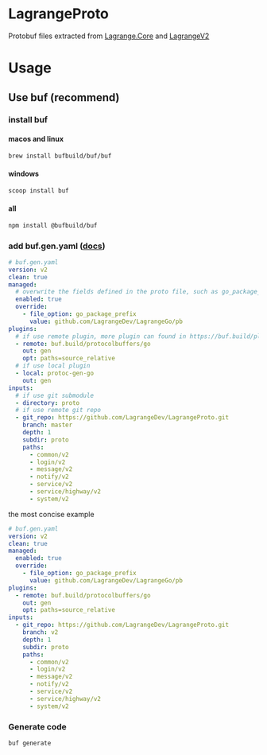 # LagrangeProto

Protobuf files extracted from [Lagrange.Core](https://github.com/LagrangeDev/Lagrange.Core) and [LagrangeV2](https://github.com/LagrangeDev/LagrangeV2)

# Usage

## Use buf (recommend)

### install buf

#### macos and linux
```bash
brew install bufbuild/buf/buf
```

#### windows
```bash
scoop install buf
```

#### all
```bash
npm install @bufbuild/buf
```

### add buf.gen.yaml ([docs](https://buf.build/docs/configuration/v2/buf-gen-yaml/))
```yaml
# buf.gen.yaml
version: v2
clean: true
managed:
  # overwrite the fields defined in the proto file, such as go_package_prefix, to make the codegen more flexible
  enabled: true
  override:
    - file_option: go_package_prefix
      value: github.com/LagrangeDev/LagrangeGo/pb
plugins:
  # if use remote plugin, more plugin can found in https://buf.build/plugins
  - remote: buf.build/protocolbuffers/go
    out: gen
    opt: paths=source_relative
  # if use local plugin
  - local: protoc-gen-go
    out: gen
inputs:
  # if use git submodule
  - directory: proto
  # if use remote git repo
  - git_repo: https://github.com/LagrangeDev/LagrangeProto.git
    branch: master
    depth: 1
    subdir: proto
    paths:
      - common/v2
      - login/v2
      - message/v2
      - notify/v2
      - service/v2
      - service/highway/v2
      - system/v2
```

the most concise example
```yaml
# buf.gen.yaml
version: v2
clean: true
managed:
  enabled: true
  override:
    - file_option: go_package_prefix
      value: github.com/LagrangeDev/LagrangeGo/pb
plugins:
  - remote: buf.build/protocolbuffers/go
    out: gen
    opt: paths=source_relative
inputs:
  - git_repo: https://github.com/LagrangeDev/LagrangeProto.git
    branch: v2
    depth: 1
    subdir: proto
    paths:
      - common/v2
      - login/v2
      - message/v2
      - notify/v2
      - service/v2
      - service/highway/v2
      - system/v2
```

### Generate code

```bash
buf generate
```
